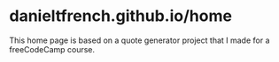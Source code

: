 # danieltfrench.github.io/home

This home page is based on a quote generator project that I made for a freeCodeCamp course. 
